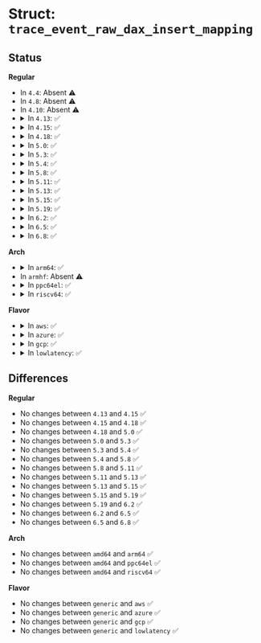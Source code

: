 # Struct: <code>trace_event_raw_dax_insert_mapping</code>

## Status
<b>Regular</b>
<ul>
<li>
In <code>4.4</code>: Absent ⚠️
</li>
<li>
In <code>4.8</code>: Absent ⚠️
</li>
<li>
In <code>4.10</code>: Absent ⚠️
</li>
<li>
<details>
<summary>In <code>4.13</code>: ✅</summary>

```c
struct trace_event_raw_dax_insert_mapping {
    struct trace_entry ent;
    long unsigned int ino;
    long unsigned int vm_flags;
    long unsigned int address;
    void *radix_entry;
    dev_t dev;
    int write;
    char __data[0];
};
```
</details>
</li>
<li>
<details>
<summary>In <code>4.15</code>: ✅</summary>

```c
struct trace_event_raw_dax_insert_mapping {
    struct trace_entry ent;
    long unsigned int ino;
    long unsigned int vm_flags;
    long unsigned int address;
    void *radix_entry;
    dev_t dev;
    int write;
    char __data[0];
};
```
</details>
</li>
<li>
<details>
<summary>In <code>4.18</code>: ✅</summary>

```c
struct trace_event_raw_dax_insert_mapping {
    struct trace_entry ent;
    long unsigned int ino;
    long unsigned int vm_flags;
    long unsigned int address;
    void *radix_entry;
    dev_t dev;
    int write;
    char __data[0];
};
```
</details>
</li>
<li>
<details>
<summary>In <code>5.0</code>: ✅</summary>

```c
struct trace_event_raw_dax_insert_mapping {
    struct trace_entry ent;
    long unsigned int ino;
    long unsigned int vm_flags;
    long unsigned int address;
    void *radix_entry;
    dev_t dev;
    int write;
    char __data[0];
};
```
</details>
</li>
<li>
<details>
<summary>In <code>5.3</code>: ✅</summary>

```c
struct trace_event_raw_dax_insert_mapping {
    struct trace_entry ent;
    long unsigned int ino;
    long unsigned int vm_flags;
    long unsigned int address;
    void *radix_entry;
    dev_t dev;
    int write;
    char __data[0];
};
```
</details>
</li>
<li>
<details>
<summary>In <code>5.4</code>: ✅</summary>

```c
struct trace_event_raw_dax_insert_mapping {
    struct trace_entry ent;
    long unsigned int ino;
    long unsigned int vm_flags;
    long unsigned int address;
    void *radix_entry;
    dev_t dev;
    int write;
    char __data[0];
};
```
</details>
</li>
<li>
<details>
<summary>In <code>5.8</code>: ✅</summary>

```c
struct trace_event_raw_dax_insert_mapping {
    struct trace_entry ent;
    long unsigned int ino;
    long unsigned int vm_flags;
    long unsigned int address;
    void *radix_entry;
    dev_t dev;
    int write;
    char __data[0];
};
```
</details>
</li>
<li>
<details>
<summary>In <code>5.11</code>: ✅</summary>

```c
struct trace_event_raw_dax_insert_mapping {
    struct trace_entry ent;
    long unsigned int ino;
    long unsigned int vm_flags;
    long unsigned int address;
    void *radix_entry;
    dev_t dev;
    int write;
    char __data[0];
};
```
</details>
</li>
<li>
<details>
<summary>In <code>5.13</code>: ✅</summary>

```c
struct trace_event_raw_dax_insert_mapping {
    struct trace_entry ent;
    long unsigned int ino;
    long unsigned int vm_flags;
    long unsigned int address;
    void *radix_entry;
    dev_t dev;
    int write;
    char __data[0];
};
```
</details>
</li>
<li>
<details>
<summary>In <code>5.15</code>: ✅</summary>

```c
struct trace_event_raw_dax_insert_mapping {
    struct trace_entry ent;
    long unsigned int ino;
    long unsigned int vm_flags;
    long unsigned int address;
    void *radix_entry;
    dev_t dev;
    int write;
    char __data[0];
};
```
</details>
</li>
<li>
<details>
<summary>In <code>5.19</code>: ✅</summary>

```c
struct trace_event_raw_dax_insert_mapping {
    struct trace_entry ent;
    long unsigned int ino;
    long unsigned int vm_flags;
    long unsigned int address;
    void *radix_entry;
    dev_t dev;
    int write;
    char __data[0];
};
```
</details>
</li>
<li>
<details>
<summary>In <code>6.2</code>: ✅</summary>

```c
struct trace_event_raw_dax_insert_mapping {
    struct trace_entry ent;
    long unsigned int ino;
    long unsigned int vm_flags;
    long unsigned int address;
    void *radix_entry;
    dev_t dev;
    int write;
    char __data[0];
};
```
</details>
</li>
<li>
<details>
<summary>In <code>6.5</code>: ✅</summary>

```c
struct trace_event_raw_dax_insert_mapping {
    struct trace_entry ent;
    long unsigned int ino;
    long unsigned int vm_flags;
    long unsigned int address;
    void *radix_entry;
    dev_t dev;
    int write;
    char __data[0];
};
```
</details>
</li>
<li>
<details>
<summary>In <code>6.8</code>: ✅</summary>

```c
struct trace_event_raw_dax_insert_mapping {
    struct trace_entry ent;
    long unsigned int ino;
    long unsigned int vm_flags;
    long unsigned int address;
    void *radix_entry;
    dev_t dev;
    int write;
    char __data[0];
};
```
</details>
</li>
</ul>
<b>Arch</b>
<ul>
<li>
<details>
<summary>In <code>arm64</code>: ✅</summary>

```c
struct trace_event_raw_dax_insert_mapping {
    struct trace_entry ent;
    long unsigned int ino;
    long unsigned int vm_flags;
    long unsigned int address;
    void *radix_entry;
    dev_t dev;
    int write;
    char __data[0];
};
```
</details>
</li>
<li>
In <code>armhf</code>: Absent ⚠️
</li>
<li>
<details>
<summary>In <code>ppc64el</code>: ✅</summary>

```c
struct trace_event_raw_dax_insert_mapping {
    struct trace_entry ent;
    long unsigned int ino;
    long unsigned int vm_flags;
    long unsigned int address;
    void *radix_entry;
    dev_t dev;
    int write;
    char __data[0];
};
```
</details>
</li>
<li>
<details>
<summary>In <code>riscv64</code>: ✅</summary>

```c
struct trace_event_raw_dax_insert_mapping {
    struct trace_entry ent;
    long unsigned int ino;
    long unsigned int vm_flags;
    long unsigned int address;
    void *radix_entry;
    dev_t dev;
    int write;
    char __data[0];
};
```
</details>
</li>
</ul>
<b>Flavor</b>
<ul>
<li>
<details>
<summary>In <code>aws</code>: ✅</summary>

```c
struct trace_event_raw_dax_insert_mapping {
    struct trace_entry ent;
    long unsigned int ino;
    long unsigned int vm_flags;
    long unsigned int address;
    void *radix_entry;
    dev_t dev;
    int write;
    char __data[0];
};
```
</details>
</li>
<li>
<details>
<summary>In <code>azure</code>: ✅</summary>

```c
struct trace_event_raw_dax_insert_mapping {
    struct trace_entry ent;
    long unsigned int ino;
    long unsigned int vm_flags;
    long unsigned int address;
    void *radix_entry;
    dev_t dev;
    int write;
    char __data[0];
};
```
</details>
</li>
<li>
<details>
<summary>In <code>gcp</code>: ✅</summary>

```c
struct trace_event_raw_dax_insert_mapping {
    struct trace_entry ent;
    long unsigned int ino;
    long unsigned int vm_flags;
    long unsigned int address;
    void *radix_entry;
    dev_t dev;
    int write;
    char __data[0];
};
```
</details>
</li>
<li>
<details>
<summary>In <code>lowlatency</code>: ✅</summary>

```c
struct trace_event_raw_dax_insert_mapping {
    struct trace_entry ent;
    long unsigned int ino;
    long unsigned int vm_flags;
    long unsigned int address;
    void *radix_entry;
    dev_t dev;
    int write;
    char __data[0];
};
```
</details>
</li>
</ul>

## Differences
<b>Regular</b>
<ul>
<li>
No changes between <code>4.13</code> and <code>4.15</code> ✅
</li>
<li>
No changes between <code>4.15</code> and <code>4.18</code> ✅
</li>
<li>
No changes between <code>4.18</code> and <code>5.0</code> ✅
</li>
<li>
No changes between <code>5.0</code> and <code>5.3</code> ✅
</li>
<li>
No changes between <code>5.3</code> and <code>5.4</code> ✅
</li>
<li>
No changes between <code>5.4</code> and <code>5.8</code> ✅
</li>
<li>
No changes between <code>5.8</code> and <code>5.11</code> ✅
</li>
<li>
No changes between <code>5.11</code> and <code>5.13</code> ✅
</li>
<li>
No changes between <code>5.13</code> and <code>5.15</code> ✅
</li>
<li>
No changes between <code>5.15</code> and <code>5.19</code> ✅
</li>
<li>
No changes between <code>5.19</code> and <code>6.2</code> ✅
</li>
<li>
No changes between <code>6.2</code> and <code>6.5</code> ✅
</li>
<li>
No changes between <code>6.5</code> and <code>6.8</code> ✅
</li>
</ul>
<b>Arch</b>
<ul>
<li>
No changes between <code>amd64</code> and <code>arm64</code> ✅
</li>
<li>
No changes between <code>amd64</code> and <code>ppc64el</code> ✅
</li>
<li>
No changes between <code>amd64</code> and <code>riscv64</code> ✅
</li>
</ul>
<b>Flavor</b>
<ul>
<li>
No changes between <code>generic</code> and <code>aws</code> ✅
</li>
<li>
No changes between <code>generic</code> and <code>azure</code> ✅
</li>
<li>
No changes between <code>generic</code> and <code>gcp</code> ✅
</li>
<li>
No changes between <code>generic</code> and <code>lowlatency</code> ✅
</li>
</ul>
